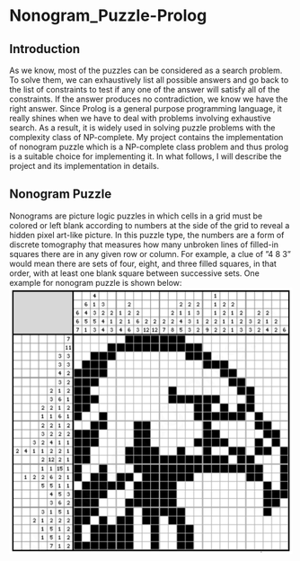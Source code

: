 # Nonogram_Puzzle-Prolog

## Introduction
As we know, most of the puzzles can be considered as a search problem. To solve them, we can exhaustively list all possible answers and go back to the list of constraints to test if any one of the answer will satisfy all of the constraints. If the answer produces no contradiction, we know we have the right answer. Since Prolog is a general purpose programming language, it really shines when we have to deal with problems involving exhaustive search. As a result, it is widely used in solving puzzle problems with the complexity class of NP-complete.
My project contains the implementation of nonogram puzzle which is a NP-complete class problem and thus prolog is a suitable choice for implementing it. In what follows, I will describe the project and its implementation in details.

## Nonogram Puzzle
Nonograms are picture logic puzzles in which cells in a grid must be colored or left blank according to numbers at the side of the grid to reveal a hidden pixel art-like picture. In this puzzle type, the numbers are a form of discrete tomography that measures how many unbroken lines of filled-in squares there are in any given row or column. For example, a clue of ”4 8 3” would mean there are sets of four, eight, and three filled squares, in that order, with at least one blank square between successive sets. One example for nonogram puzzle is shown below:
![Alt text](eagle-sample.png)
